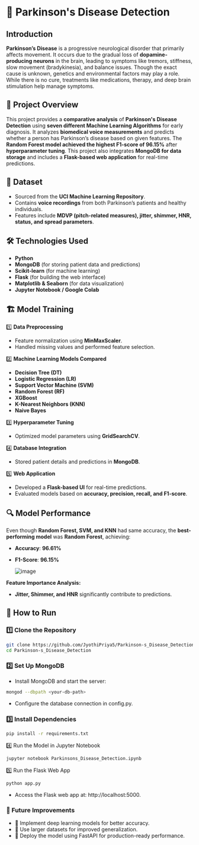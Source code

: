 # 🧠 Parkinson's Disease Detection
## Introduction
**Parkinson’s Disease** is a progressive neurological disorder that primarily affects movement. It occurs due to the gradual loss of **dopamine-producing neurons** in the brain, leading to symptoms like tremors, stiffness, slow movement (bradykinesia), and balance issues. Though the exact cause is unknown, genetics and environmental factors may play a role. While there is no cure, treatments like medications, therapy, and deep brain stimulation help manage symptoms.

## 📌 Project Overview  
This project provides a **comparative analysis** of **Parkinson's Disease Detection** using **seven different Machine Learning Algorithms** for early diagnosis. It analyzes **biomedical voice measurements** and predicts whether a person has Parkinson’s disease based on given features. The **Random Forest model achieved the highest F1-score of 96.15%** after **hyperparameter tuning**. This project also integrates **MongoDB for data storage** and includes a **Flask-based web application** for real-time predictions.

## 📂 Dataset  
- Sourced from the **UCI Machine Learning Repository**.  
- Contains **voice recordings** from both Parkinson’s patients and healthy individuals.  
- Features include **MDVP (pitch-related measures), jitter, shimmer, HNR, status, and spread parameters**.  

## 🛠️ Technologies Used  
- **Python**  
- **MongoDB** (for storing patient data and predictions)  
- **Scikit-learn** (for machine learning)  
- **Flask** (for building the web interface)  
- **Matplotlib & Seaborn** (for data visualization)  
- **Jupyter Notebook / Google Colab**  

## 🏗️ Model Training  
1️⃣ **Data Preprocessing**  
   - Feature normalization using **MinMaxScaler**.  
   - Handled missing values and performed feature selection.  

2️⃣ **Machine Learning Models Compared**  
   - **Decision Tree (DT)**  
   - **Logistic Regression (LR)**  
   - **Support Vector Machine (SVM)**  
   - **Random Forest (RF)**  
   - **XGBoost**  
   - **K-Nearest Neighbors (KNN)**  
   - **Naive Bayes**  

3️⃣ **Hyperparameter Tuning**  
   - Optimized model parameters using **GridSearchCV**.  

4️⃣ **Database Integration**  
   - Stored patient details and predictions in **MongoDB**.  

5️⃣ **Web Application**  
   - Developed a **Flask-based UI** for real-time predictions.  
   - Evaluated models based on **accuracy, precision, recall, and F1-score**.  

## 🔍 Model Performance  
Even though **Random Forest, SVM, and KNN** had same accuracy, the **best-performing model** was **Random Forest**, achieving:  
- **Accuracy**: **96.61%**  
- **F1-Score**: **96.15%**

   ![image](https://github.com/user-attachments/assets/6b19da12-83ca-471f-922e-96b029010eb6)

**Feature Importance Analysis:**  
- **Jitter, Shimmer, and HNR** significantly contribute to predictions.   

## 🚀 How to Run  

### 1️⃣ Clone the Repository  

```bash
git clone https://github.com/JyothiPriya5/Parkinson-s_Disease_Detection.git
cd Parkinson-s_Disease_Detection
```
### 2️⃣ Set Up MongoDB
- Install MongoDB and start the server:
```bash
mongod --dbpath <your-db-path>
```
- Configure the database connection in config.py.
### 3️⃣ Install Dependencies
```bash
pip install -r requirements.txt
```
4️⃣ Run the Model in Jupyter Notebook
```bash
jupyter notebook Parkinsons_Disease_Detection.ipynb
```
5️⃣ Run the Flask Web App
```bash
python app.py
```
- Access the Flask web app at: http://localhost:5000.

### 📌 Future Improvements
- 🔹 Implement deep learning models for better accuracy.
- 🔹 Use larger datasets for improved generalization.
- 🔹 Deploy the model using FastAPI for production-ready performance.

